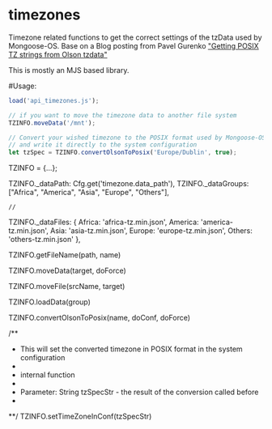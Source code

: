 # timezones
Timezone related functions to get the correct settings of the tzData used by Mongoose-OS.
Base on a Blog posting from Pavel Gurenko ["Getting POSIX TZ strings from Olson tzdata"](http://www.pavelgurenko.com/2017/05/getting-posix-tz-strings-from-olson.html)

This is mostly an MJS based library.

#Usage:

```JAVASCRIPT
load('api_timezones.js');

// if you want to move the timezone data to another file system
TZINFO.moveData('/mnt');

// Convert your wished timezone to the POSIX format used by Mongoose-OS
// and write it directly to the system configuration
let tzSpec = TZINFO.convertOlsonToPosix('Europe/Dublin', true);
```

TZINFO = {...};

TZINFO._dataPath: Cfg.get('timezone.data_path'),
TZINFO._dataGroups: ["Africa", "America", "Asia", "Europe", "Others"],

	// 
TZINFO._dataFiles: {
		Africa: 'africa-tz.min.json',
		America: 'america-tz.min.json',
		Asia: 'asia-tz.min.json',
		Europe: 'europe-tz.min.json',
		Others: 'others-tz.min.json'
	},
	
TZINFO.getFileName(path, name)
	
TZINFO.moveData(target, doForce)

TZINFO.moveFile(srcName, target)
	
TZINFO.loadData(group)

TZINFO.convertOlsonToPosix(name, doConf, doForce)

/**
 *	This will set the converted timezone in POSIX format in the system configuration
 *
 * internal function
 * 
 * Parameter: String tzSpecStr - the result of the conversion called before
 *
 **/
TZINFO.setTimeZoneInConf(tzSpecStr)
